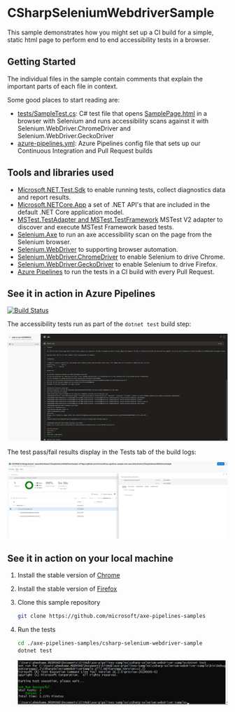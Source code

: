 # CSharpSeleniumWebdriverSample

This sample demonstrates how you might set up a CI build for a simple, static html page to perform end to end accessibility tests in a browser.

## Getting Started

The individual files in the sample contain comments that explain the important parts of each file in context.

Some good places to start reading are:

* [tests/SampleTest.cs](./tests/SampleTest.cs): C# test file that opens [SamplePage.html](./SamplePage.html) in a browser with Selenium and runs accessibility scans against it with Selenium.WebDriver.ChromeDriver and Selenium.WebDriver.GeckoDriver
* [azure-pipelines.yml](./azure-pipelines.yml): Azure Pipelines config file that sets up our Continuous Integration and Pull Request builds

## Tools and libraries used

* [Microsoft.NET.Test.Sdk](https://github.com/microsoft/vstest/) to enable running tests, collect diagnostics data and report results.
* [Microsoft.NETCore.App](https://dotnet.microsoft.com) a set of .NET API's that are included in the default .NET Core application model.
* [MSTest.TestAdapter and MSTest.TestFramework](https://github.com/microsoft/testfx) MSTest V2 adapter to discover and execute MSTest Framework based tests.
* [Selenium.Axe](https://github.com/TroyWalshProf/SeleniumAxeDotnet) to run an axe accessibility scan on the page from the Selenium browser.
* [Selenium.WebDriver](https://www.seleniumhq.org) to supporting browser automation.
* [Selenium.WebDriver.ChromeDriver](https://github.com/jsakamoto/nupkg-selenium-webdriver-chromedriver/) to enable Selenium to drive Chrome.
* [Selenium.WebDriver.GeckoDriver](https://github.com/jsakamoto/nupkg-selenium-webdriver-geckodriver/) to enable Selenium to drive Firefox.
* [Azure Pipelines](https://azure.microsoft.com/en-us/services/devops/pipelines/) to run the tests in a CI build with every Pull Request.

## See it in action in Azure Pipelines

[![Build Status](https://dev.azure.com/accessibility-insights/axe-pipelines-samples/_apis/build/status/csharp-selenium-webdriver-sample%20CI?branchName=master)](https://dev.azure.com/accessibility-insights/axe-pipelines-samples/_build/latest?definitionId=30&branchName=master)

<!--
  Note to maintainers: The below example images/links come from a specific build instead of the most recent build so we can link to specific tabs.
  If you update the links such that they point to a different build, make sure to mark that build as Retained so the links don't expire in a month.
-->
The accessibility tests run as part of the `dotnet test` build step:

[![Screenshot of "dotnet test" build logs in sample build](./Resources/screenshot-logs-tab.png)](https://dev.azure.com/accessibility-insights/axe-pipelines-samples/_build/results?buildId=2338&view=logs&j=12f1170f-54f2-53f3-20dd-22fc7dff55f9)

The test pass/fail results display in the Tests tab of the build logs:

[![Screenshot of Tests tab in sample build](./Resources/screenshot-tests-tab.png)](https://dev.azure.com/accessibility-insights/axe-pipelines-samples/_build/results?buildId=2338&view=ms.vss-test-web.build-test-results-tab&runId=6512&resultId=100000&paneView=debug)

## See it in action on your local machine

1. Install the stable version of [Chrome](https://www.google.com/chrome/)
1. Install the stable version of [Firefox](https://www.mozilla.org/en-US/firefox/)
1. Clone this sample repository

   ```sh
   git clone https://github.com/microsoft/axe-pipelines-samples
   ```

1. Run the tests

   ```sh
   cd ./axe-pipelines-samples/csharp-selenium-webdriver-sample
   dotnet test
   ```

   ![Screenshot of 'dotnet test' command showing all tests passing](./Resources/screenshot-dotnet-test-success.png)
